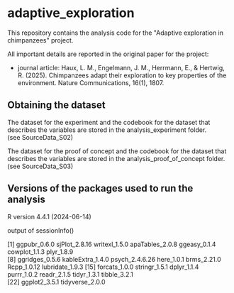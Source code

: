 # adaptive_exploration
This repository contains the analysis code for the "Adaptive exploration in chimpanzees" project.

All important details are reported in the original paper for the project:
- journal article:
Haux, L. M., Engelmann, J. M., Herrmann, E., & Hertwig, R. (2025). Chimpanzees adapt their exploration to key properties of the environment. Nature Communications, 16(1), 1807.

## Obtaining the dataset
The dataset for the experiment and the codebook for the dataset that describes the variables are stored in the analysis_experiment folder.  
(see SourceData_S02)

The dataset for the proof of concept and the codebook for the dataset that describes the variables are stored in the analysis_proof_of_concept folder.  
(see SourceData_S03)

## Versions of the packages used to run the analysis
R version 4.4.1 (2024-06-14)

output of sessionInfo() 

 [1] ggpubr_0.6.0     sjPlot_2.8.16    writexl_1.5.0    apaTables_2.0.8  ggeasy_0.1.4     cowplot_1.1.3    plyr_1.8.9      
 [8] ggridges_0.5.6   kableExtra_1.4.0 psych_2.4.6.26   here_1.0.1       brms_2.21.0      Rcpp_1.0.12      lubridate_1.9.3 
[15] forcats_1.0.0    stringr_1.5.1    dplyr_1.1.4      purrr_1.0.2      readr_2.1.5      tidyr_1.3.1      tibble_3.2.1    
[22] ggplot2_3.5.1    tidyverse_2.0.0 
